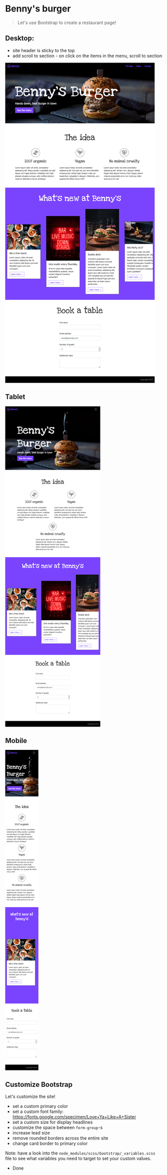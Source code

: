 # Benny's burger

> Let's use Bootstrap to create a restaurant page!

## Desktop:

* site header is sticky to the top 
* add scroll to section - on click on the items in the menu, scroll to section

![example-desktop](exercise/example-desktop.jpg)

## Tablet

![example-tablet](exercise/example-tablet.png)

## Mobile

![example-mobile](exercise/example-mobile.png)

## Customize Bootstrap

Let's customize the site!

* set a custom primary color
* set a custom font family: https://fonts.google.com/specimen/Love+Ya+Like+A+Sister
* set a custom size for display headlines
* customize the space between `form-group`-s
* increase lead size
* remove rounded borders across the entire site
* change card border to primary color

Note: have a look into the `node_modules/scss/bootstrap/_variables.scss` file to see what variables you need to target to set your custom values.

* Done
